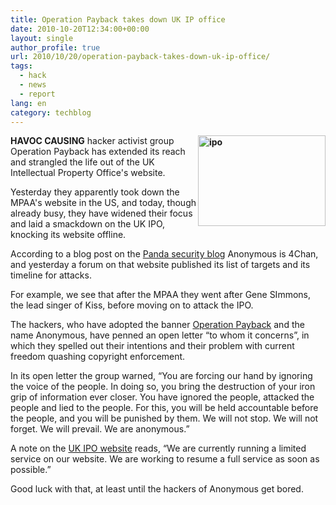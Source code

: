 ```yaml
---
title: Operation Payback takes down UK IP office
date: 2010-10-20T12:34:00+00:00
layout: single
author_profile: true
url: 2010/10/20/operation-payback-takes-down-uk-ip-office/
tags:
  - hack
  - news
  - report
lang: en
category: techblog
---
```

**[<img title="ipo" border="0" alt="ipo" align="right" src="http://lh6.ggpht.com/_vaUVXcmC3OI/TL7axeNuYuI/AAAAAAAACx4/jB-IiTBvrj8/ipo_thumb%5B1%5D.jpg?imgmax=800" width="204" height="145" />](http://lh4.ggpht.com/_vaUVXcmC3OI/TL7av1JqYMI/AAAAAAAACx0/4zl-uo2iov8/s1600-h/ipo%5B3%5D.jpg)HAVOC CAUSING** hacker activist group Operation Payback has extended its reach and strangled the life out of the UK Intellectual Property Office's website.

Yesterday they apparently took down the MPAA's website in the US, and today, though already busy, they have widened their focus and laid a smackdown on the UK IPO, knocking its website offline.

According to a blog post on the [Panda security blog](http://pandalabs.pandasecurity.com/4chan-users-organize-ddos-against-mpaa/) Anonymous is 4Chan, and yesterday a forum on that website published its list of targets and its timeline for attacks.

For example, we see that after the MPAA they went after Gene SImmons, the lead singer of Kiss, before moving on to attack the IPO.

The hackers, who have adopted the banner [Operation Payback](http://tieve.tk/about.php) and the name Anonymous, have penned an open letter &#8220;to whom it concerns&#8221;, in which they spelled out their intentions and their problem with current freedom quashing copyright enforcement.

In its open letter the group warned, &#8220;You are forcing our hand by ignoring the voice of the people. In doing so, you bring the destruction of your iron grip of information ever closer. You have ignored the people, attacked the people and lied to the people. For this, you will be held accountable before the people, and you will be punished by them. We will not stop. We will not forget. We will prevail. We are anonymous.&#8221;

A note on the [UK IPO website](http://www.ipo.gov.uk/) reads, &#8220;We are currently running a limited service on our website. We are working to resume a full service as soon as possible.&#8221;

Good luck with that, at least until the hackers of Anonymous get bored.